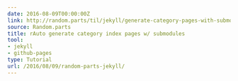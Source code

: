 ```yaml
---
date: 2016-08-09T00:00:00Z
link: http://random.parts/til/jekyll/generate-category-pages-with-submodules/
source: Random.parts
title: rAuto generate category index pages w/ submodules
tool:
- jekyll
- github-pages
type: Tutorial
url: /2016/08/09/random-parts-jekyll/
---
```



